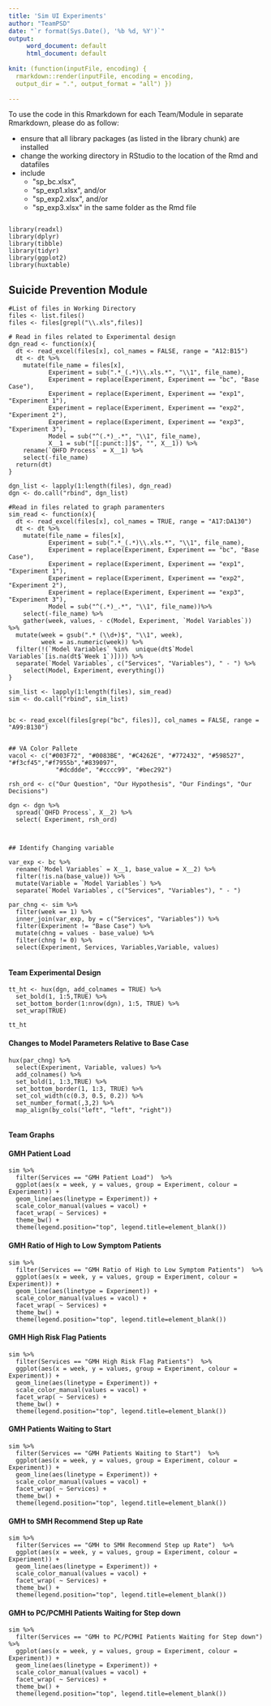 ```yaml
---
title: 'Sim UI Experiments'
author: "TeamPSD"
date: "`r format(Sys.Date(), '%b %d, %Y')`"
output:
     word_document: default   
     html_document: default 
     
knit: (function(inputFile, encoding) {
  rmarkdown::render(inputFile, encoding = encoding,
  output_dir = ".", output_format = "all") })     
     
---
```


To use the code in this Rmarkdown for each Team/Module in separate Rmarkdown, please do as follow:
  
- ensure that all library packages (as listed in the library chunk) are installed
- change the working directory in RStudio to the location of the Rmd and datafiles
- include 
   + "sp_bc.xlsx", 
   + "sp_exp1.xlsx", and/or
   + "sp_exp2.xlsx", and/or 
   + "sp_exp3.xlsx" in the same folder as the Rmd file



```{r library, include=FALSE}

library(readxl)
library(dplyr)
library(tibble)
library(tidyr)
library(ggplot2)
library(huxtable)

```


## Suicide Prevention Module

```{r dtfiles, include=FALSE}
#List of files in Working Directory
files <- list.files()
files <- files[grepl("\\.xls",files)]

# Read in files related to Experimental design
dgn_read <- function(x){
  dt <- read_excel(files[x], col_names = FALSE, range = "A12:B15")
  dt <- dt %>%
    mutate(file_name = files[x],
           Experiment = sub(".*_(.*)\\.xls.*", "\\1", file_name),
           Experiment = replace(Experiment, Experiment == "bc", "Base Case"),
           Experiment = replace(Experiment, Experiment == "exp1", "Experiment 1"),
           Experiment = replace(Experiment, Experiment == "exp2", "Experiment 2"),
           Experiment = replace(Experiment, Experiment == "exp3", "Experiment 3"),
           Model = sub("^(.*)_.*", "\\1", file_name),
           X__1 = sub("[[:punct:]]$", "", X__1)) %>%
    rename(`QHFD Process` = X__1) %>%
    select(-file_name)
  return(dt)
}

dgn_list <- lapply(1:length(files), dgn_read)
dgn <- do.call("rbind", dgn_list)

#Read in files related to graph paramenters
sim_read <- function(x){
  dt <- read_excel(files[x], col_names = TRUE, range = "A17:DA130")
  dt <- dt %>%
    mutate(file_name = files[x],
           Experiment = sub(".*_(.*)\\.xls.*", "\\1", file_name),
           Experiment = replace(Experiment, Experiment == "bc", "Base Case"),
           Experiment = replace(Experiment, Experiment == "exp1", "Experiment 1"),
           Experiment = replace(Experiment, Experiment == "exp2", "Experiment 2"),
           Experiment = replace(Experiment, Experiment == "exp3", "Experiment 3"),
           Model = sub("^(.*)_.*", "\\1", file_name))%>%
    select(-file_name) %>%
    gather(week, values, - c(Model, Experiment, `Model Variables`)) %>%
  mutate(week = gsub(".* (\\d+)$", "\\1", week),
         week = as.numeric(week)) %>%
  filter(!(`Model Variables` %in%  unique(dt$`Model Variables`[is.na(dt$`Week 1`)]))) %>%
  separate(`Model Variables`, c("Services", "Variables"), " - ") %>%
    select(Model, Experiment, everything())
}

sim_list <- lapply(1:length(files), sim_read)
sim <- do.call("rbind", sim_list)


bc <- read_excel(files[grep("bc", files)], col_names = FALSE, range = "A99:B130")


## VA Color Pallete
vacol <- c("#003F72", "#0083BE", "#C4262E", "#772432", "#598527", "#f3cf45","#f7955b","#839097",
             "#dcddde", "#cccc99", "#bec292")
```

```{r q_setup, include=FALSE}
rsh_ord <- c("Our Question", "Our Hypothesis", "Our Findings", "Our Decisions")
  
dgn <- dgn %>%
  spread(`QHFD Process`, X__2) %>%
  select( Experiment, rsh_ord)
  
```


```{r exp_setup, include=FALSE}

## Identify Changing variable

var_exp <- bc %>%
  rename(`Model Variables` = X__1, base_value = X__2) %>%
  filter(!is.na(base_value)) %>%
  mutate(Variable = `Model Variables`) %>%
  separate(`Model Variables`, c("Services", "Variables"), " - ") 

par_chng <- sim %>%
  filter(week == 1) %>%
  inner_join(var_exp, by = c("Services", "Variables")) %>%
  filter(Experiment != "Base Case") %>%
  mutate(chng = values - base_value) %>%
  filter(chng != 0) %>%
  select(Experiment, Services, Variables,Variable, values)


```


#### Team Experimental Design


```{r tab-word, echo=FALSE, warning=FALSE}
tt_ht <- hux(dgn, add_colnames = TRUE) %>%
  set_bold(1, 1:5,TRUE) %>%
  set_bottom_border(1:nrow(dgn), 1:5, TRUE) %>%
  set_wrap(TRUE)

tt_ht

```

#### Changes to Model Parameters Relative to Base Case

```{r mpar, echo=FALSE, warning=FALSE}
hux(par_chng) %>%
  select(Experiment, Variable, values) %>%
  add_colnames() %>%
  set_bold(1, 1:3,TRUE) %>%
  set_bottom_border(1, 1:3, TRUE) %>%
  set_col_width(c(0.3, 0.5, 0.2)) %>%
  set_number_format(,3,2) %>%
  map_align(by_cols("left", "left", "right"))
  

```


#### Team Graphs
#### GMH Patient Load

```{r graphs, echo=FALSE}
sim %>%
  filter(Services == "GMH Patient Load")  %>%
  ggplot(aes(x = week, y = values, group = Experiment, colour = Experiment)) +
  geom_line(aes(linetype = Experiment)) +
  scale_color_manual(values = vacol) +
  facet_wrap( ~ Services) +
  theme_bw() +
  theme(legend.position="top", legend.title=element_blank()) 

```

#### GMH Ratio of High to Low Symptom Patients

```{r graphs2, echo=FALSE}
sim %>%
  filter(Services == "GMH Ratio of High to Low Symptom Patients")  %>%
  ggplot(aes(x = week, y = values, group = Experiment, colour = Experiment)) +
  geom_line(aes(linetype = Experiment)) +
  scale_color_manual(values = vacol) +
  facet_wrap( ~ Services) +
  theme_bw() +
  theme(legend.position="top", legend.title=element_blank()) 

```

#### GMH High Risk Flag Patients

```{r graphs3, echo=FALSE}
sim %>%
  filter(Services == "GMH High Risk Flag Patients")  %>%
  ggplot(aes(x = week, y = values, group = Experiment, colour = Experiment)) +
  geom_line(aes(linetype = Experiment)) +
  scale_color_manual(values = vacol) +
  facet_wrap( ~ Services) +
  theme_bw() +
  theme(legend.position="top", legend.title=element_blank()) 

```

#### GMH Patients Waiting to Start

```{r graphs4, echo=FALSE}
sim %>%
  filter(Services == "GMH Patients Waiting to Start")  %>%
  ggplot(aes(x = week, y = values, group = Experiment, colour = Experiment)) +
  geom_line(aes(linetype = Experiment)) +
  scale_color_manual(values = vacol) +
  facet_wrap( ~ Services) +
  theme_bw() +
  theme(legend.position="top", legend.title=element_blank()) 

```

#### GMH to SMH Recommend Step up Rate

```{r graphs5, echo=FALSE}
sim %>%
  filter(Services == "GMH to SMH Recommend Step up Rate")  %>%
  ggplot(aes(x = week, y = values, group = Experiment, colour = Experiment)) +
  geom_line(aes(linetype = Experiment)) +
  scale_color_manual(values = vacol) +
  facet_wrap( ~ Services) +
  theme_bw() +
  theme(legend.position="top", legend.title=element_blank()) 

```

#### GMH to PC/PCMHI Patients Waiting for Step down

```{r graphs6, echo=FALSE}
sim %>%
  filter(Services == "GMH to PC/PCMHI Patients Waiting for Step down")  %>%
  ggplot(aes(x = week, y = values, group = Experiment, colour = Experiment)) +
  geom_line(aes(linetype = Experiment)) +
  scale_color_manual(values = vacol) +
  facet_wrap( ~ Services) +
  theme_bw() +
  theme(legend.position="top", legend.title=element_blank()) 

```
